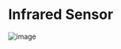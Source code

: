 # Infrared Sensor

![image](https://github.com/user-attachments/assets/a1b803ad-feb9-4bc9-9ef3-259209836849)

